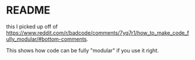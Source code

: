 README
===
this I picked up off of https://www.reddit.com/r/badcode/comments/7yq7r1/how_to_make_code_fully_modular/#bottom-comments.

This shows how code can be fully "modular" if you use it right.
